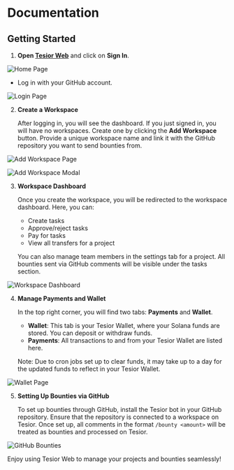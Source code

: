 # Documentation

## Getting Started

1. **Open [Tesior Web](https://tesior-web.vercel.app)** and click on **Sign In**.

![Home Page](https://github.com/user-attachments/assets/b9b2e982-b50f-4a20-b00e-8309256f9db1 "Home Page")

   - Log in with your GitHub account.

![Login Page](https://github.com/user-attachments/assets/06b85a65-7f26-4e19-89a2-026893d39960 "Login Page")

2. **Create a Workspace**

   After logging in, you will see the dashboard. If you just signed in, you will have no workspaces. Create one by clicking the **Add Workspace** button. Provide a unique workspace name and link it with the GitHub repository you want to send bounties from.

![Add Workspace Page](https://github.com/user-attachments/assets/c706571d-50b8-41c1-b2fd-8e05af4d1fdd "Add Workspace Page")

![Add Workspace Modal](https://github.com/user-attachments/assets/e81ab2a5-2b67-4cff-be04-f90e5fa1881b "Add Workspace Modal")

3. **Workspace Dashboard**

   Once you create the workspace, you will be redirected to the workspace dashboard. Here, you can:
   - Create tasks
   - Approve/reject tasks
   - Pay for tasks
   - View all transfers for a project

   You can also manage team members in the settings tab for a project. All bounties sent via GitHub comments will be visible under the tasks section.

![Workspace Dashboard](https://github.com/user-attachments/assets/dddd53f1-d260-47a2-90c2-8d67e2179b04)

4. **Manage Payments and Wallet**

   In the top right corner, you will find two tabs: **Payments** and **Wallet**.
   - **Wallet**: This tab is your Tesior Wallet, where your Solana funds are stored. You can deposit or withdraw funds.
   - **Payments**: All transactions to and from your Tesior Wallet are listed here.

   Note: Due to cron jobs set up to clear funds, it may take up to a day for the updated funds to reflect in your Tesior Wallet.

![Wallet Page](https://github.com/user-attachments/assets/ce3bd7a0-dbe1-496b-bc59-2206ec663416 "Wallet Page")

5. **Setting Up Bounties via GitHub**

   To set up bounties through GitHub, install the Tesior bot in your GitHub repository. Ensure that the repository is connected to a workspace on Tesior. Once set up, all comments in the format `/bounty <amount>` will be treated as bounties and processed on Tesior.

![GitHub Bounties](https://github.com/user-attachments/assets/584eed95-3e99-476d-9a71-8899adac6a45 "GitHub Bounties")

Enjoy using Tesior Web to manage your projects and bounties seamlessly!
